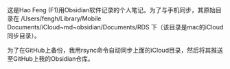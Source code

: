 这是Hao Feng (F1)用Obsidian软件记录的个人笔记。为了与手机同步，其原始目录在 /Users/fengh/Library/Mobile Documents/iCloud~md~obsidian/Documents/RDS 下（该目录是mac的iCloud同步目录）。

为了在GitHub上备份，我用rsync命令自动同步上面的iCloud目录，然后将其推送至GitHub上我的Obsidian仓库。
